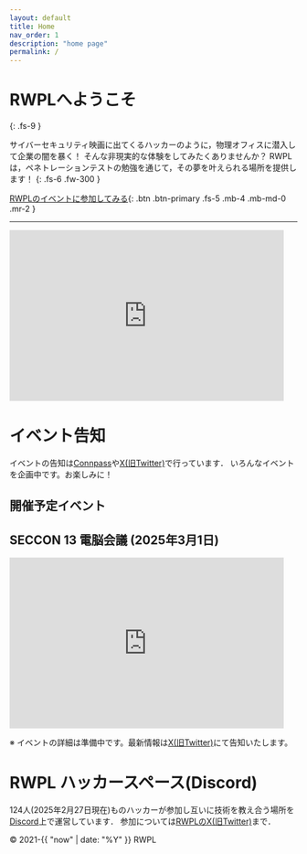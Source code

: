 ```yaml
---
layout: default
title: Home
nav_order: 1
description: "home page"
permalink: /
---
```


# RWPLへようこそ
{: .fs-9 }

サイバーセキュリティ映画に出てくるハッカーのように，物理オフィスに潜入して企業の闇を暴く！
そんな非現実的な体験をしてみたくありませんか？
RWPLは，ペネトレーションテストの勉強を通じて，その夢を叶えられる場所を提供します！
{: .fs-6 .fw-300 }

[RWPLのイベントに参加してみる](https://rwpl.connpass.com/){: .btn .btn-primary .fs-5 .mb-4 .mb-md-0 .mr-2 }
<!-- [View it on GitHub](https://github.com/just-the-docs/just-the-docs){: .btn .fs-5 .mb-4 .mb-md-0 } -->

---

<iframe src="https://docs.google.com/presentation/d/e/2PACX-1vT80OyK6SQtkk-TkzqJfy_62HLx9DaNHZt0m-6uR3BstIAJGiHkUdVII_sM310Cjd7rowNKNGtVwZ4r/embed?start=false&loop=false&delayms=3000" frameborder="0" width="480" height="299" allowfullscreen="true" mozallowfullscreen="true" webkitallowfullscreen="true"></iframe>

# イベント告知
イベントの告知は[Connpass](https://rwpl.connpass.com/)や[X(旧Twitter)](https://twitter.com/rwplabs)で行っています．
いろんなイベントを企画中です。お楽しみに！

## 開催予定イベント
## SECCON 13 電脳会議 (2025年3月1日)
<iframe src="https://docs.google.com/presentation/d/e/2PACX-1vRaj3GRuex_GMHGiYLbHFNmXFmFdma1HKSK1PNKfiwZAVOSvQvlqHo2d_LUyjeMfcQwebtj48Fb6BOP/embed?start=false&loop=false&delayms=3000" frameborder="0" width="480" height="299" allowfullscreen="true" mozallowfullscreen="true" webkitallowfullscreen="true"></iframe>

※ イベントの詳細は準備中です。最新情報は[X(旧Twitter)](https://twitter.com/rwplabs)にて告知いたします。


# RWPL ハッカースペース(Discord)
124人(2025年2月27日現在)ものハッカーが参加し互いに技術を教え合う場所を[Discord](https://discord.com/)上で運営しています．
参加については[RWPLのX(旧Twitter)](https://twitter.com/rwplabs)まで．

&copy; 2021-{{ "now" | date: "%Y" }} RWPL
